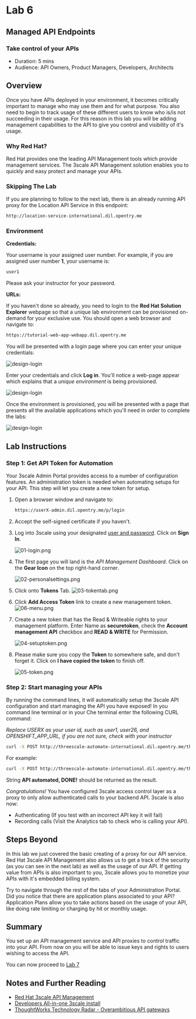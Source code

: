 # Lab 6

## Managed API Endpoints

### Take control of your APIs

* Duration: 5 mins
* Audience: API Owners, Product Managers, Developers, Architects

## Overview

Once you have APIs deployed in your environment, it becomes critically important to manage who may use them and for what purpose. You also need to begin to track usage of these different users to know who is/is not succeeding in their usage. For this reason in this lab you will be adding management capabilities to the API to give you control and visibility of it's usage.

### Why Red Hat?

Red Hat provides one the leading API Management tools which provide management services. The 3scale API Management solution enables you to quickly and easy protect and manage your APIs.

### Skipping The Lab

If you are planning to follow to the next lab, there is an already running API proxy for the Location API Service in this endpoint:

```bash
http://location-service-international.dil.opentry.me
```

### Environment

**Credentials:**

Your username is your assigned user number. For example, if you are assigned user number **1**, your username is: 

```bash
user1
```

Please ask your instructor for your password.

**URLs:**

If you haven't done so already, you need to login to the **Red Hat Solution Explorer** webpage so that a unique lab environment can be provisioned on-demand for your exclusive use.  You should open a web browser and navigate to: 

```bash
https://tutorial-web-app-webapp.dil.opentry.me
```

You will be presented with a login page where you can enter your unique credentials:

![design-login](images/design-50.png "Login")

Enter your credentials and click **Log in**.  You'll notice a web-page appear which explains that a *unique environment* is being provisioned.

![design-login](images/design-51.png "Provision")

Once the environment is provisioned, you will be presented with a page that presents all the available applications which you'll need in order to complete the labs:

![design-login](images/design-52.png "Applications")

## Lab Instructions

### Step 1: Get API Token for Automation

Your 3scale Admin Portal provides access to a number of configuration features. An administration token is needed when automating setups for your API. This step will let you create a new token for setup.

1. Open a browser window and navigate to:

    ```bash
    https://userX-admin.dil.opentry.me/p/login
    ```

1. Accept the self-signed certificate if you haven't.

1. Log into 3scale using your designated [user and password](#environment). Click on **Sign In**.

    ![01-login.png](images/01-login.png)

1. The first page you will land is the *API Management Dashboard*. Click on the **Gear Icon** on the top right-hand corner.

    ![02-personalsettings.png](images/02-personalsettings.png)

1. Click onto  **Tokens** Tab.
	![03-tokentab.png](images/03-tokentab.png)

1. Click  **Add Access Token** link to create a new management token.
	![06-menu.png](images/06-menu.png)
	
	
1. Create a new token that has the Read & Writeable rights to your management platform. Enter Name as **securetoken**, check the **Account management API** checkbox and **READ & WRITE** for Permission.

	![04-setuptoken.png](images/04-setuptoken.png)

1. Please make sure you copy the **Token** to somewhere safe, and don't forget it. Click on **I have copied the token** to finish off. 

	![05-token.png](images/05-token.png)


### Step 2: Start managing your APIs

By running the command lines, it will automatically setup the 3scale API configuration and start managing the API you have exposed! 
In you command line terminal or in your Che terminal enter the following CURL command:

*Replace USERX as your user id, such as user1, user26, and OPENSHIFT_APP_URL, if you are not sure, check with your instructor*

```bash
curl -X POST http://threescale-automate-international.dil.opentry.me/threescale/automate/{YOUR_API_TOKEN}/{USERX}/{OPENSHIFT_APP_URL}
```

For example: 

```bash
curl -X POST http://threescale-automate-international.dil.opentry.me/threescale/automate/829405ec3d2dd0f91aa8435347827135c323c69757dd2dfb49ed41aa8ceb13ef/user26/dil.opentry.me
```

String **API automated, DONE!** should be returned as the result.


*Congratulations!* You have configured 3scale access control layer as a proxy to only allow authenticated calls to your backend API. 3scale is also now:

* Authenticating (If you test with an incorrect API key it will fail) 
* Recording calls (Visit the Analytics tab to check who is calling your API).

## Steps Beyond

In this lab we just covered the basic creating of a proxy for our API service. Red Hat 3scale API Management also allows us to get a track of the security (as you can see in the next lab) as well as the usage of our API. If getting value from APIs is also important to you, 3scale allows you to monetize your APIs with it's embedded billing system.

Try to navigate through the rest of the tabs of your Administration Portal. Did you notice that there are application plans associated to your API? Application Plans allow you to take actions based on the usage of your API, like doing rate limiting or charging by hit or monthly usage.

## Summary

You set up an API management service and API proxies to control traffic into your API. From now on you will be able to issue keys and rights to users wishing to access the API.

You can now proceed to [Lab 7](../lab07/#lab-7)

## Notes and Further Reading

* [Red Hat 3scale API Management](http://microcks.github.io/)
* [Developers All-in-one 3scale install](https://developers.redhat.com/blog/2017/05/22/how-to-setup-a-3scale-amp-on-premise-all-in-one-install/)
* [ThoughtWorks Technology Radar - Overambitious API gateways](https://www.thoughtworks.com/radar/platforms/overambitious-api-gateways)
